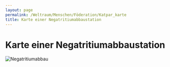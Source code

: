 ```yaml
---
layout: page
permalink: /Weltraum/Menschen/Föderation/Katpar_karte
title: Karte einer Negatritiumabbaustation
---
```


# Karte einer Negatritiumabbaustation

<img alt="Negatritiumabbau" src="{{ site.baseurl }}/assets/pics/spacepirates/plaene/negatritiumabbau.png" />

